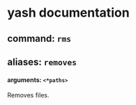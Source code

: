 
# yash documentation
## command: `rms`
## aliases: `removes`
#### arguments: `<*paths>`

Removes files.

